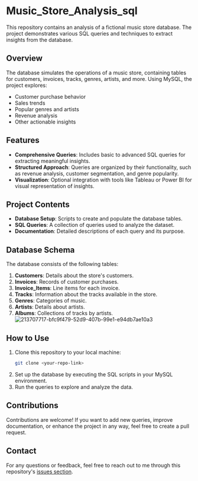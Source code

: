# Music_Store_Analysis_sql
 
This repository contains an analysis of a fictional music store database. The project demonstrates various SQL queries and techniques to extract insights from the database.

## Overview

The database simulates the operations of a music store, containing tables for customers, invoices, tracks, genres, artists, and more. Using MySQL, the project explores:

- Customer purchase behavior
- Sales trends
- Popular genres and artists
- Revenue analysis
- Other actionable insights

## Features

- **Comprehensive Queries**: Includes basic to advanced SQL queries for extracting meaningful insights.
- **Structured Approach**: Queries are organized by their functionality, such as revenue analysis, customer segmentation, and genre popularity.
- **Visualization**: Optional integration with tools like Tableau or Power BI for visual representation of insights.

## Project Contents

- **Database Setup**: Scripts to create and populate the database tables.
- **SQL Queries**: A collection of queries used to analyze the dataset.
- **Documentation**: Detailed descriptions of each query and its purpose.

## Database Schema

The database consists of the following tables:

1. **Customers**: Details about the store's customers.
2. **Invoices**: Records of customer purchases.
3. **Invoice_Items**: Line items for each invoice.
4. **Tracks**: Information about the tracks available in the store.
5. **Genres**: Categories of music.
6. **Artists**: Details about artists.
7. **Albums**: Collections of tracks by artists.
 ![213707717-bfc9f479-52d9-407b-99e1-e94db7ae10a3](https://github.com/user-attachments/assets/9e61b8f9-b35e-4503-bb71-5ceec3ed745d)



## How to Use

1. Clone this repository to your local machine:
   ```bash
   git clone <your-repo-link>
   ```
2. Set up the database by executing the SQL scripts in your MySQL environment.
3. Run the queries to explore and analyze the data.

 
## Contributions

Contributions are welcome! If you want to add new queries, improve documentation, or enhance the project in any way, feel free to create a pull request.

## Contact

For any questions or feedback, feel free to reach out to me through this repository's [issues section](https://github.com/<your-username>/SQL_Music_Store_Analysis/issues).
